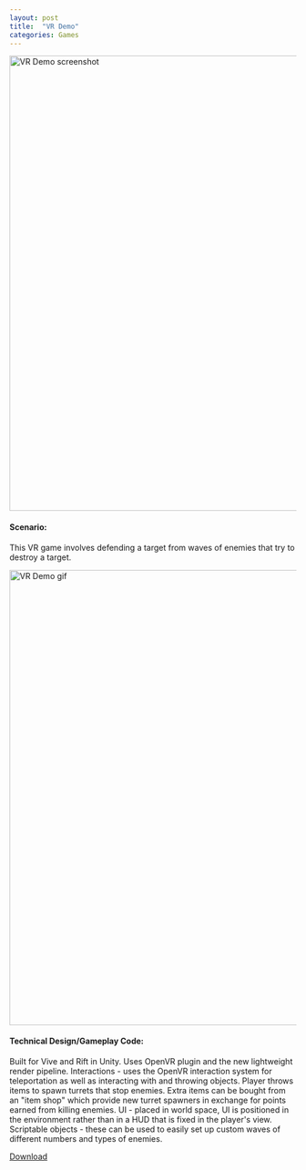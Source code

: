 ```yaml
---
layout: post
title:  "VR Demo"
categories: Games
---
```


<!-- ![VR Demo screenshot]({{site.url}}/assets/img/VRDemoScreenshot.png) -->
<a href="{{site.url}}/games/2018/07/21/vr-demo.html"><img src="{{site.url}}/assets/img/VRDemoScreenshot.png" alt="VR Demo screenshot" width="800px"/></a>

#### Scenario: 
This VR game involves defending a target from waves of enemies that try to destroy a target.

<a href="{{site.url}}/games/2018/07/21/vr-demo.html"><img src="{{site.url}}/assets/img/VRDemoThrowClip.gif" alt="VR Demo gif" width="800px"/></a>
<!-- ![VR Demo gif]({{site.url}}/assets/img/VRDemoThrowClip.gif) -->

#### Technical Design/Gameplay Code:
Built for Vive and Rift in Unity.
Uses OpenVR plugin and the new lightweight render pipeline.
Interactions - uses the OpenVR interaction system for teleportation as well as interacting with and throwing objects.
Player throws items to spawn turrets that stop enemies. Extra items can be bought from an "item shop" which provide new turret spawners in exchange for points earned from killing enemies.
UI - placed in world space, UI is positioned in the environment rather than in a HUD that is fixed in the player's view.
Scriptable objects - these can be used to easily set up custom waves of different numbers and types of enemies.

<a href="https://drive.google.com/file/d/1X2zShi7fTdK_txH7JicIH46tfCi6yBVq/view?usp=sharing" target="blank">Download</a>